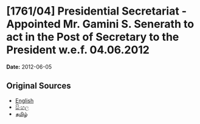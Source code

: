 # [1761/04] Presidential Secretariat - Appointed Mr. Gamini S. Senerath to act in the Post of Secretary to the President w.e.f. 04.06.2012

**Date:** 2012-06-05

## Original Sources

- [English](https://documents.gov.lk/view/extra-gazettes/2012/6/1761-04_E.pdf)
- [සිංහල](https://documents.gov.lk/view/extra-gazettes/2012/6/1761-04_S.pdf)
- [தமிழ்](https://documents.gov.lk/view/extra-gazettes/2012/6/1761-04_T.pdf)
